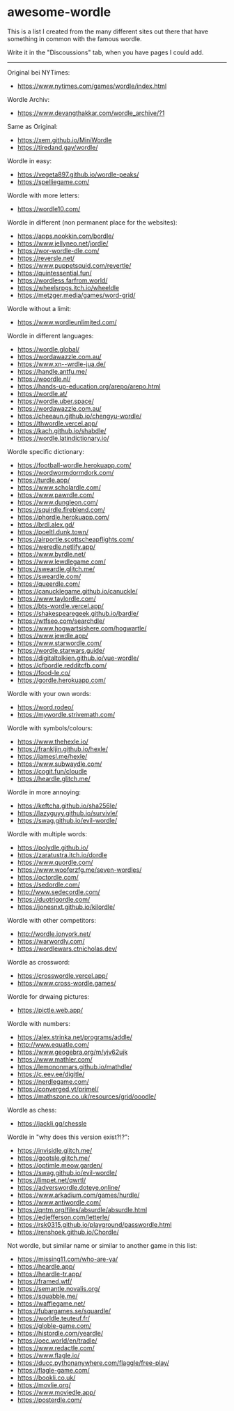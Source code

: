 # awesome-wordle

This is a list I created from the many different sites out there that have something in common with the famous wordle.

Write it in the "Discoussions" tab, when you have pages I could add.

---
Original bei NYTimes:
- https://www.nytimes.com/games/wordle/index.html

Wordle Archiv:
- https://www.devangthakkar.com/wordle_archive/?1

Same as Original:
- https://xem.github.io/MiniWordle
- https://tiredand.gay/wordle/

Wordle in easy:
- https://vegeta897.github.io/wordle-peaks/
- https://spelliegame.com/

Wordle with more letters:
- https://wordle10.com/

Wordle in different (non permanent place for the websites):
- https://apps.nookkin.com/bordle/
- https://www.jellyneo.net/jordle/
- https://wor-wordle-dle.com/
- https://reversle.net/
- https://www.puppetsquid.com/revertle/
- https://quintessential.fun/
- https://wordless.farfrom.world/
- https://wheelsrpgs.itch.io/wheeldle
- https://metzger.media/games/word-grid/

Wordle without a limit:
- https://www.wordleunlimited.com/

Wordle in different languages:
- https://wordle.global/
- https://wordawazzle.com.au/
- https://www.xn--wrdle-jua.de/
- https://handle.antfu.me/
- https://woordle.nl/
- https://hands-up-education.org/arepo/arepo.html
- https://wordle.at/
- https://wordle.uber.space/
- https://wordawazzle.com.au/
- https://cheeaun.github.io/chengyu-wordle/
- https://thwordle.vercel.app/
- https://kach.github.io/shabdle/
- https://wordle.latindictionary.io/

Wordle specific dictionary:
- https://football-wordle.herokuapp.com/
- https://wordwormdormdork.com/
- https://turdle.app/
- https://www.scholardle.com/
- https://www.pawrdle.com/
- https://www.dungleon.com/
- https://squirdle.fireblend.com/
- https://phordle.herokuapp.com/
- https://brdl.alex.gd/
- https://poeltl.dunk.town/
- https://airportle.scottscheapflights.com/
- https://weredle.netlify.app/
- https://www.byrdle.net/
- https://www.lewdlegame.com/
- https://sweardle.glitch.me/
- https://sweardle.com/
- https://queerdle.com/
- https://canucklegame.github.io/canuckle/
- https://www.taylordle.com/
- https://bts-wordle.vercel.app/
- https://shakespearegeek.github.io/bardle/
- https://wtfseo.com/searchdle/
- https://www.hogwartsishere.com/hogwartle/
- https://www.jewdle.app/
- https://www.starwordle.com/
- https://wordle.starwars.guide/
- https://digitaltolkien.github.io/vue-wordle/
- https://cfbordle.redditcfb.com/
- https://food-le.co/
- https://gordle.herokuapp.com/

Wordle with your own words:
- https://word.rodeo/
- https://mywordle.strivemath.com/

Wordle with symbols/colours:
- https://www.thehexle.io/
- https://frankljin.github.io/hexle/
- https://jamesl.me/hexle/
- https://www.subwaydle.com/
- https://cogit.fun/cloudle
- https://heardle.glitch.me/

Wordle in more annoying:
- https://keftcha.github.io/sha256le/
- https://lazyguyy.github.io/survivle/
- https://swag.github.io/evil-wordle/

Wordle with multiple words:
- https://polydle.github.io/
- https://zaratustra.itch.io/dordle
- https://www.quordle.com/
- https://www.wooferzfg.me/seven-wordles/
- https://octordle.com/
- https://sedordle.com/
- http://www.sedecordle.com/
- https://duotrigordle.com/
- https://jonesnxt.github.io/kilordle/

Wordle with other competitors:
- http://wordle.jonyork.net/
- https://warwordly.com/
- https://wordlewars.ctnicholas.dev/

Wordle as crossword:
- https://crosswordle.vercel.app/
- https://www.cross-wordle.games/

Wordle for drwaing pictures:
- https://pictle.web.app/

Wordle with numbers:
- https://alex.strinka.net/programs/addle/
- http://www.equatle.com/
- https://www.geogebra.org/m/yjv62ujk
- https://www.mathler.com/
- https://lemononmars.github.io/mathdle/
- https://c.eev.ee/digitle/
- https://nerdlegame.com/
- https://converged.yt/primel/
- https://mathszone.co.uk/resources/grid/ooodle/

Wordle as chess:
- https://jackli.gg/chessle

Wordle in "why does this version exist?!?":
- https://invisidle.glitch.me/
- https://gootsle.glitch.me/
- https://optimle.meow.garden/
- https://swag.github.io/evil-wordle/
- https://limpet.net/qwrtl/
- https://adverswordle.doteye.online/
- https://www.arkadium.com/games/hurdle/
- https://www.antiwordle.com/
- https://qntm.org/files/absurdle/absurdle.html
- https://edjefferson.com/letterle/
- https://rsk0315.github.io/playground/passwordle.html
- https://renshoek.github.io/Chordle/ 

Not wordle, but similar name or similar to another game in this list:
- https://missing11.com/who-are-ya/
- https://heardle.app/
- https://heardle-tr.app/
- https://framed.wtf/
- https://semantle.novalis.org/
- https://squabble.me/
- https://wafflegame.net/
- https://fubargames.se/squardle/
- https://worldle.teuteuf.fr/
- https://globle-game.com/
- https://histordle.com/yeardle/
- https://oec.world/en/tradle/
- https://www.redactle.com/
- https://www.flagle.io/
- https://ducc.pythonanywhere.com/flaggle/free-play/
- https://flagle-game.com/
- https://bookli.co.uk/
- https://movlie.org/
- https://www.moviedle.app/
- https://posterdle.com/
